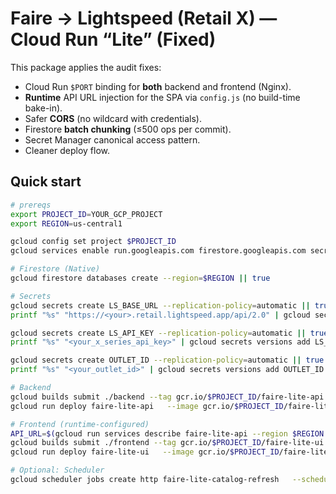 # Faire → Lightspeed (Retail X) — Cloud Run “Lite” (Fixed)

This package applies the audit fixes:
- Cloud Run `$PORT` binding for **both** backend and frontend (Nginx).
- **Runtime** API URL injection for the SPA via `config.js` (no build-time bake-in).
- Safer **CORS** (no wildcard with credentials).
- Firestore **batch chunking** (≤500 ops per commit).
- Secret Manager canonical access pattern.
- Cleaner deploy flow.

## Quick start

```bash
# prereqs
export PROJECT_ID=YOUR_GCP_PROJECT
export REGION=us-central1

gcloud config set project $PROJECT_ID
gcloud services enable run.googleapis.com firestore.googleapis.com secretmanager.googleapis.com cloudbuild.googleapis.com cloudscheduler.googleapis.com

# Firestore (Native)
gcloud firestore databases create --region=$REGION || true

# Secrets
gcloud secrets create LS_BASE_URL --replication-policy=automatic || true
printf "%s" "https://<your>.retail.lightspeed.app/api/2.0" | gcloud secrets versions add LS_BASE_URL --data-file=-

gcloud secrets create LS_API_KEY --replication-policy=automatic || true
printf "%s" "<your_x_series_api_key>" | gcloud secrets versions add LS_API_KEY --data-file=-

gcloud secrets create OUTLET_ID --replication-policy=automatic || true
printf "%s" "<your_outlet_id>" | gcloud secrets versions add OUTLET_ID --data-file=-

# Backend
gcloud builds submit ./backend --tag gcr.io/$PROJECT_ID/faire-lite-api
gcloud run deploy faire-lite-api   --image gcr.io/$PROJECT_ID/faire-lite-api   --allow-unauthenticated   --region $REGION   --set-env-vars GCP_PROJECT=$PROJECT_ID   --update-secrets LS_BASE_URL=LS_BASE_URL:latest,LS_API_KEY=LS_API_KEY:latest,OUTLET_ID=OUTLET_ID:latest

# Frontend (runtime-configured)
API_URL=$(gcloud run services describe faire-lite-api --region $REGION --format='value(status.url)')
gcloud builds submit ./frontend --tag gcr.io/$PROJECT_ID/faire-lite-ui
gcloud run deploy faire-lite-ui   --image gcr.io/$PROJECT_ID/faire-lite-ui   --allow-unauthenticated   --region $REGION   --set-env-vars VITE_API_URL=$API_URL

# Optional: Scheduler
gcloud scheduler jobs create http faire-lite-catalog-refresh   --schedule="0 3 * * *"   --uri="$API_URL/catalog/refresh"   --http-method=POST
```

